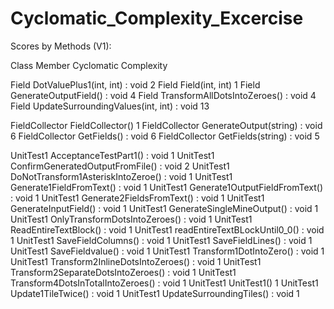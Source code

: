 # Cyclomatic_Complexity_Excercise

Scores by Methods (V1):

Class				Member											Cyclomatic Complexity

Field				DotValuePlus1(int, int) : void					2
Field				Field(int, int)									1
Field				GenerateOutputField() : void					4
Field				TransformAllDotsIntoZeroes() : void				4
Field				UpdateSurroundingValues(int, int) : void		13

FieldCollector		FieldCollector()								1
FieldCollector		GenerateOutput(string) : void					6
FieldCollector		GetFields() : void								6
FieldCollector		GetFields(string) : void						5

UnitTest1			AcceptanceTestPart1() : void					1
UnitTest1			ConfirmGeneratedOutputFromFile() : void			2
UnitTest1			DoNotTransform1AsteriskIntoZeroe() : void		1
UnitTest1			Generate1FieldFromText() : void					1
UnitTest1			Generate1OutputFieldFromText() : void			1
UnitTest1			Generate2FieldsFromText() : void				1
UnitTest1			GenerateInputField() : void						1
UnitTest1			GenerateSingleMineOutput() : void				1
UnitTest1			OnlyTransformDotsIntoZeroes() : void			1
UnitTest1			ReadEntireTextBlock() : void					1
UnitTest1			readEntireTextBLockUntil0_0() : void			1
UnitTest1			SaveFieldColumns() : void						1
UnitTest1			SaveFieldLines() : void							1
UnitTest1			SaveFieldvalue() : void							1
UnitTest1			Transform1DotIntoZero() : void					1
UnitTest1			Transform2InlineDotsIntoZeroes() : void			1
UnitTest1			Transform2SeparateDotsIntoZeroes() : void		1
UnitTest1			Transform4DotsInTotalIntoZeroes() : void		1
UnitTest1			UnitTest1()										1
UnitTest1			Update1TileTwice() : void						1
UnitTest1			UpdateSurroundingTiles() : void					1
